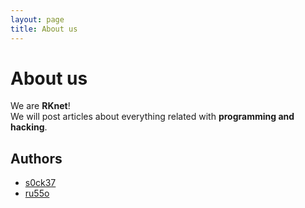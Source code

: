 ```yaml
---
layout: page
title: About us
---
```


# About us

We are **RKnet**!  
We will post articles about everything related with **programming and hacking**. 

## Authors

* [s0ck37](https://github.com/Kik449) 
* [ru55o](https://github.com/byru55o)
